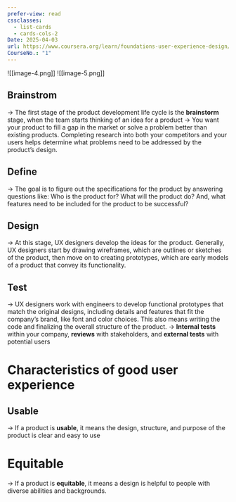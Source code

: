 ```yaml
---
prefer-view: read
cssclasses:
  - list-cards
  - cards-cols-2
Date: 2025-04-03
url: https://www.coursera.org/learn/foundations-user-experience-design/lecture/1zqdh/welcome-to-module-1
CourseNo.: "1"
---
```

![[image-4.png]]
![[image-5.png]]

## Brainstrom
-> The first stage of the product development life cycle is the **brainstorm** stage, when the team starts thinking of an idea for a product
	-> You want your product to fill a gap in the market or solve a problem better than existing products. Completing research into both your competitors and your users helps determine what problems need to be addressed by the product’s design.

## Define
-> The goal is to figure out the specifications for the product by answering questions like: Who is the product for? What will the product do? And, what features need to be included for the product to be successful?

## Design
-> At this stage, UX designers develop the ideas for the product. Generally, UX designers start by drawing wireframes, which are outlines or sketches of the product, then move on to creating prototypes, which are early models of a product that convey its functionality.

## Test
-> UX designers work with engineers to develop functional prototypes that match the original designs, including details and features that fit the company’s brand, like font and color choices. This also means writing the code and finalizing the overall structure of the product.
-> **Internal tests** within your company, **reviews** with stakeholders, and **external tests** with potential users


# Characteristics of good user experience
## Usable
-> If a product is **usable**, it means the design, structure, and purpose of the product is clear and easy to use

# Equitable
-> If a product is **equitable**, it means a design is helpful to people with diverse abilities and backgrounds.